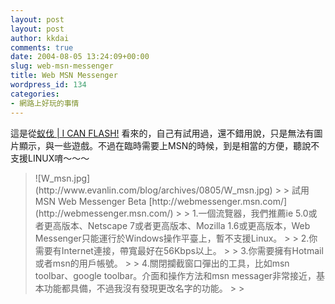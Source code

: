 ```yaml
---
layout: post
layout: post
author: kkdai
comments: true
date: 2004-08-05 13:24:09+00:00
slug: web-msn-messenger
title: Web MSN Messenger
wordpress_id: 134
categories:
- 網路上好玩的事情
---
```


這是從[蚁伐 | I CAN FLASH!](http://www.donews.net/yifa/) 看來的，自己有試用過，還不錯用說，只是無法有圖片顯示，與一些遊戲。不過在臨時需要上MSN的時候，到是相當的方便，聽說不支援LINUX唷～～～

<blockquote>![W_msn.jpg](http://www.evanlin.com/blog/archives/0805/W_msn.jpg)
> 
> 試用MSN Web Messenger Beta [http://webmessenger.msn.com/](http://webmessenger.msn.com/)
> 
> 1.一個流覽器，我們推薦ie 5.0或者更高版本、Netscape 7或者更高版本、Mozilla 1.6或更高版本，Web Messenger只能運行於Windows操作平臺上，暫不支援Linux。 
> 
> 2.你需要有Internet連接，帶寬最好在56Kbps以上。 
> 
> 3.你需要擁有Hotmail或者msn的用戶帳號。 
> 
> 4.關閉攔截窗口彈出的工具，比如msn toolbar、google toolbar。介面和操作方法和msn messager非常接近，基本功能都具備，不過我沒有發現更改名字的功能。 
> 
> </blockquote>
